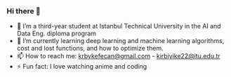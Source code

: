 ### Hi there 👋

- 🔭 I’m a third-year student at Istanbul Technical University in the AI and Data Eng. diploma program
- 🌱 I’m currently learning deep learning and machine learning algorithms, cost and lost functions, and how to optimize them.
- 📫 How to reach me: krbykefecan@gmail.com - kirbiyike22@itu.edu.tr
- ⚡ Fun fact: I love watching anime and coding


